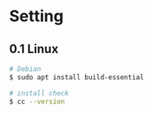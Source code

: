 # Setting


## 0.1 Linux

```bash
# Debian
$ sudo apt install build-essential

# install check
$ cc --version
```
